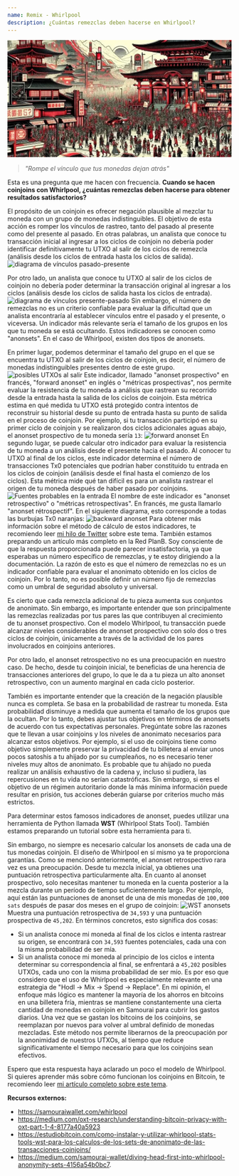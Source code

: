 ```yaml
---
name: Remix - Whirlpool
description: ¿Cuántas remezclas deben hacerse en Whirlpool?
---
```

![portada remix- wp](assets/cover.webp)

> *"Rompe el vínculo que tus monedas dejan atrás"*

Esta es una pregunta que me hacen con frecuencia. **Cuando se hacen coinjoins con Whirlpool, ¿cuántas remezclas deben hacerse para obtener resultados satisfactorios?**

El propósito de un coinjoin es ofrecer negación plausible al mezclar tu moneda con un grupo de monedas indistinguibles. El objetivo de esta acción es romper los vínculos de rastreo, tanto del pasado al presente como del presente al pasado. En otras palabras, un analista que conoce tu transacción inicial al ingresar a los ciclos de coinjoin no debería poder identificar definitivamente tu UTXO al salir de los ciclos de remezcla (análisis desde los ciclos de entrada hasta los ciclos de salida).
![diagrama de vínculos pasado-presente](assets/es/1.webp)

Por otro lado, un analista que conoce tu UTXO al salir de los ciclos de coinjoin no debería poder determinar la transacción original al ingresar a los ciclos (análisis desde los ciclos de salida hasta los ciclos de entrada).
![diagrama de vínculos presente-pasado](assets/es/2.webp)
Sin embargo, el número de remezclas no es un criterio confiable para evaluar la dificultad que un analista encontraría al establecer vínculos entre el pasado y el presente, o viceversa. Un indicador más relevante sería el tamaño de los grupos en los que tu moneda se está ocultando. Estos indicadores se conocen como "anonsets". En el caso de Whirlpool, existen dos tipos de anonsets.

En primer lugar, podemos determinar el tamaño del grupo en el que se encuentra tu UTXO al salir de los ciclos de coinjoin, es decir, el número de monedas indistinguibles presentes dentro de este grupo.
![posibles UTXOs al salir](assets/es/3.webp)
Este indicador, llamado "anonset prospectivo" en francés, "forward anonset" en inglés o "métricas prospectivas", nos permite evaluar la resistencia de tu moneda a análisis que rastrean su recorrido desde la entrada hasta la salida de los ciclos de coinjoin. Esta métrica estima en qué medida tu UTXO está protegido contra intentos de reconstruir su historial desde su punto de entrada hasta su punto de salida en el proceso de coinjoin. Por ejemplo, si tu transacción participó en su primer ciclo de coinjoin y se realizaron dos ciclos adicionales aguas abajo, el anonset prospectivo de tu moneda sería `13`:
![forward anonset](assets/es/4.webp)
En segundo lugar, se puede calcular otro indicador para evaluar la resistencia de tu moneda a un análisis desde el presente hacia el pasado. Al conocer tu UTXO al final de los ciclos, este indicador determina el número de transacciones Tx0 potenciales que podrían haber constituido tu entrada en los ciclos de coinjoin (análisis desde el final hasta el comienzo de los ciclos). Esta métrica mide qué tan difícil es para un analista rastrear el origen de tu moneda después de haber pasado por coinjoins.![Fuentes probables en la entrada](assets/es/5.webp)
El nombre de este indicador es "anonset retrospectivo" o "métricas retrospectivas". En francés, me gusta llamarlo "anonset rétrospectif". En el siguiente diagrama, esto corresponde a todas las burbujas Tx0 naranjas:
![backward anonset](assets/es/6.webp)
Para obtener más información sobre el método de cálculo de estos indicadores, te recomiendo leer [mi hilo de Twitter](https://twitter.com/Loic_Pandul/status/1550850558147395585?s=20) sobre este tema. También estamos preparando un artículo más completo en la Red PlanB.
Soy consciente de que la respuesta proporcionada puede parecer insatisfactoria, ya que esperabas un número específico de remezclas, y te estoy dirigiendo a la documentación. La razón de esto es que el número de remezclas no es un indicador confiable para evaluar el anonimato obtenido en los ciclos de coinjoin. Por lo tanto, no es posible definir un número fijo de remezclas como un umbral de seguridad absoluto y universal.

Es cierto que cada remezcla adicional de tu pieza aumenta sus conjuntos de anonimato. Sin embargo, es importante entender que son principalmente las remezclas realizadas por tus pares las que contribuyen al crecimiento de tu anonset prospectivo. Con el modelo Whirlpool, tu transacción puede alcanzar niveles considerables de anonset prospectivo con solo dos o tres ciclos de coinjoin, únicamente a través de la actividad de los pares involucrados en coinjoins anteriores.

Por otro lado, el anonset retrospectivo no es una preocupación en nuestro caso. De hecho, desde tu coinjoin inicial, te beneficias de una herencia de transacciones anteriores del grupo, lo que le da a tu pieza un alto anonset retrospectivo, con un aumento marginal en cada ciclo posterior.

También es importante entender que la creación de la negación plausible nunca es completa. Se basa en la probabilidad de rastrear tu moneda. Esta probabilidad disminuye a medida que aumenta el tamaño de los grupos que la ocultan. Por lo tanto, debes ajustar tus objetivos en términos de anonsets de acuerdo con tus expectativas personales. Pregúntate sobre las razones que te llevan a usar coinjoins y los niveles de anonimato necesarios para alcanzar estos objetivos. Por ejemplo, si el uso de coinjoins tiene como objetivo simplemente preservar la privacidad de tu billetera al enviar unos pocos satoshis a tu ahijado por su cumpleaños, no es necesario tener niveles muy altos de anonimato. Es probable que tu ahijado no pueda realizar un análisis exhaustivo de la cadena y, incluso si pudiera, las repercusiones en tu vida no serían catastróficas. Sin embargo, si eres el objetivo de un régimen autoritario donde la más mínima información puede resultar en prisión, tus acciones deberán guiarse por criterios mucho más estrictos.

Para determinar estos famosos indicadores de anonset, puedes utilizar una herramienta de Python llamada **WST** (Whirlpool Stats Tool). También estamos preparando un tutorial sobre esta herramienta para ti.

Sin embargo, no siempre es necesario calcular los anonsets de cada una de tus monedas coinjoin. El diseño de Whirlpool en sí mismo ya te proporciona garantías. Como se mencionó anteriormente, el anonset retrospectivo rara vez es una preocupación. Desde tu mezcla inicial, ya obtienes una puntuación retrospectiva particularmente alta. En cuanto al anonset prospectivo, solo necesitas mantener tu moneda en la cuenta posterior a la mezcla durante un período de tiempo suficientemente largo. Por ejemplo, aquí están las puntuaciones de anonset de una de mis monedas de `100,000 sats` después de pasar dos meses en el grupo de coinjoin:
![WST anonsets](assets/es/7.webp)
Muestra una puntuación retrospectiva de `34,593` y una puntuación prospectiva de `45,202`. En términos concretos, esto significa dos cosas:
- Si un analista conoce mi moneda al final de los ciclos e intenta rastrear su origen, se encontrará con `34,593` fuentes potenciales, cada una con la misma probabilidad de ser mía.
- Si un analista conoce mi moneda al principio de los ciclos e intenta determinar su correspondencia al final, se enfrentará a `45,202` posibles UTXOs, cada uno con la misma probabilidad de ser mío.
Es por eso que considero que el uso de Whirlpool es especialmente relevante en una estrategia de "Hodl -> Mix -> Spend -> Replace". En mi opinión, el enfoque más lógico es mantener la mayoría de los ahorros en bitcoins en una billetera fría, mientras se mantiene constantemente una cierta cantidad de monedas en coinjoin en Samourai para cubrir los gastos diarios. Una vez que se gastan los bitcoins de los coinjoins, se reemplazan por nuevos para volver al umbral definido de monedas mezcladas. Este método nos permite liberarnos de la preocupación por la anonimidad de nuestros UTXOs, al tiempo que reduce significativamente el tiempo necesario para que los coinjoins sean efectivos.

Espero que esta respuesta haya aclarado un poco el modelo de Whirlpool. Si quieres aprender más sobre cómo funcionan los coinjoins en Bitcoin, te recomiendo leer [mi artículo completo sobre este tema](https://planb.network/tutorials/privacy/coinjoin-dojo).

**Recursos externos:**
- https://samouraiwallet.com/whirlpool
- https://medium.com/oxt-research/understanding-bitcoin-privacy-with-oxt-part-1-4-8177a40a5923
- https://estudiobitcoin.com/como-instalar-y-utilizar-whirlpool-stats-tools-wst-para-los-calculos-de-los-sets-de-anonimato-de-las-transacciones-coinjoins/
- https://medium.com/samourai-wallet/diving-head-first-into-whirlpool-anonymity-sets-4156a54b0bc7.
